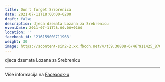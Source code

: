 ```yaml
---
title: Don't forget Srebrenica
date: 2021-07-11T18:00:00+0200
draft: false
description: djeca dzemata Lozana za Srebrenicu
eventDate: 2021-07-11T18:00:00+0200
location: ''
facebook_id: '216159003711963'
weight: 30
image: https://scontent-sin2-2.xx.fbcdn.net/v/t39.30808-6/467911425_8702124949883247_8451066247417132989_n.jpg?_nc_cat=103&ccb=1-7&_nc_sid=9e60e4&_nc_eui2=AeGxBM5gmFoBDnSrQC1cOb3STHlsLy7Cd4JMeWwvLsJ3ggEqyGsB_zl-XvvPGWy8f0UPzzWjAuO3Zv4k3PBjBnj3&_nc_ohc=xzhIFcGhhzgQ7kNvwGkPP83&_nc_oc=AdlMmgGlue_UE8gNoDnXTqvEtEPbL1XNT9OILwFMICe4BaHz7oQjQHTcEBXioIrAhZQ&_nc_zt=23&_nc_ht=scontent-sin2-2.xx&edm=ABTKTjYEAAAA&_nc_gid=ScxEkfPHpOW_leFc2Iy9zQ&oh=00_AfE076CeSHXJXv_mdMitxKNjzZRpyC4a8gQTleNiNfYq3w&oe=68178059
---
```


djeca dzemata Lozana za Srebrenicu

---

Više informacija na [Facebook-u](https://facebook.com/events/216159003711963)